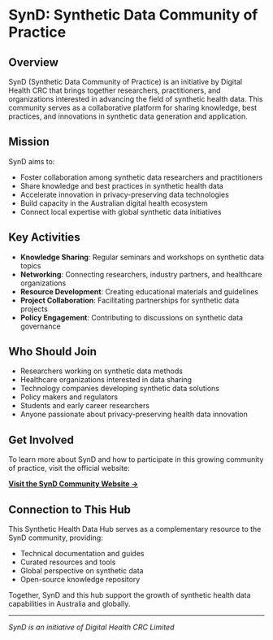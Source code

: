 # SynD: Synthetic Data Community of Practice

## Overview

SynD (Synthetic Data Community of Practice) is an initiative by Digital Health CRC that brings together researchers, practitioners, and organizations interested in advancing the field of synthetic health data. This community serves as a collaborative platform for sharing knowledge, best practices, and innovations in synthetic data generation and application.

## Mission

SynD aims to:
- Foster collaboration among synthetic data researchers and practitioners
- Share knowledge and best practices in synthetic health data
- Accelerate innovation in privacy-preserving data technologies
- Build capacity in the Australian digital health ecosystem
- Connect local expertise with global synthetic data initiatives

## Key Activities

- **Knowledge Sharing**: Regular seminars and workshops on synthetic data topics
- **Networking**: Connecting researchers, industry partners, and healthcare organizations
- **Resource Development**: Creating educational materials and guidelines
- **Project Collaboration**: Facilitating partnerships for synthetic data projects
- **Policy Engagement**: Contributing to discussions on synthetic data governance

## Who Should Join

- Researchers working on synthetic data methods
- Healthcare organizations interested in data sharing
- Technology companies developing synthetic data solutions
- Policy makers and regulators
- Students and early career researchers
- Anyone passionate about privacy-preserving health data innovation

## Get Involved

To learn more about SynD and how to participate in this growing community of practice, visit the official website:

**[Visit the SynD Community Website →](https://digitalhealthcrc.com/synthetic-data-community-of-practice-synd/)**

## Connection to This Hub

This Synthetic Health Data Hub serves as a complementary resource to the SynD community, providing:
- Technical documentation and guides
- Curated resources and tools
- Global perspective on synthetic data
- Open-source knowledge repository

Together, SynD and this hub support the growth of synthetic health data capabilities in Australia and globally.

---
*SynD is an initiative of Digital Health CRC Limited*